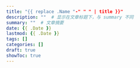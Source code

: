 ```yaml
---
title: "{{ replace .Name "-" " " | title }}"
description: ""  # 显示在文章标题下，与 summary 不同
summary: ""  # 文章摘要
date: {{ .Date }}
lastmod: {{ .Date }}
tags: []
categories: []
draft: true
showToc: true
---
```


